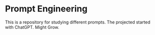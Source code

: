 # Prompt Engineering

This is a repository for studying different prompts. The projected started with ChatGPT. Might Grow. 
